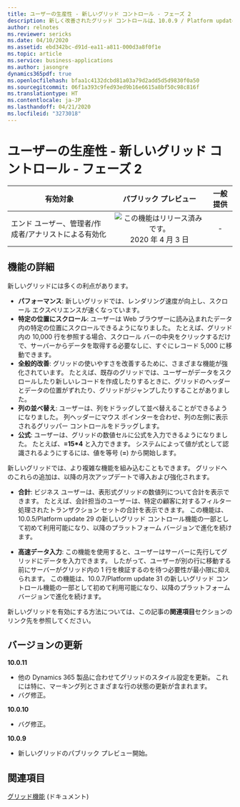 ```yaml
---
title: ユーザーの生産性 - 新しいグリッド コントロール - フェーズ 2
description: 新しく改善されたグリッド コントロールは、10.0.9 / Platform update 33 でパブリック プレビューに移行しました。 この機能の継続的な進化は、この機能が一般公開されるまで、毎月の更新の一部として引き続き導入されます。
author: relnotes
ms.reviewer: sericks
ms.date: 04/10/2020
ms.assetid: ebd342bc-d91d-ea11-a811-000d3a8f0f1e
ms.topic: article
ms.service: business-applications
ms.author: jasongre
dynamics365pdf: true
ms.openlocfilehash: bfaa1c4132dcbd81a03a79d2add5d5d9830f0a50
ms.sourcegitcommit: 06f1a393c9fed93ed9b16e6615a8bf50c98c816f
ms.translationtype: HT
ms.contentlocale: ja-JP
ms.lasthandoff: 04/21/2020
ms.locfileid: "3273018"
---
```

# <a name="user-productivity--new-grid-control--phase-2"></a>ユーザーの生産性 - 新しいグリッド コントロール - フェーズ 2


| 有効対象    |  パブリック プレビュー | 一般提供 | 
| ---------- | :----------: |:----------: |
|エンド ユーザー、管理者/作成者/アナリストによる有効化|![この機能はリリース済みです。](/dynamics365-release-plan/media/green-checkmark.png "この機能はリリース済みです。") 2020 年 4 月 3 日| -|






## <a name="feature-details"></a>機能の詳細
<!--feature detail start -->
新しいグリッドには多くの利点があります。 

- **パフォーマンス**: 新しいグリッドでは、レンダリング速度が向上し、スクロール エクスペリエンスが速くなっています。
- **特定の位置にスクロール**: ユーザーは Web ブラウザーに読み込まれたデータ内の特定の位置にスクロールできるようになりました。 たとえば、グリッド内の 10,000 行を参照する場合、スクロール バーの中央をクリックするだけで、サーバーからデータを取得する必要なしに、すぐにレコード 5,000 に移動できます。
- **全般的改善**: グリッドの使いやすさを改善するために、さまざまな機能が強化されています。 たとえば、既存のグリッドでは、ユーザーがデータをスクロールしたり新しいレコードを作成したりするときに、グリッドのヘッダーとデータの位置がずれたり、グリッドがジャンプしたりすることがありました。 
- **列の並べ替え**: ユーザーは、列をドラッグして並べ替えることができるようになりました。 列ヘッダーにマウス ポインターを合わせ、列の左側に表示されるグリッパー コントロールをドラッグします。
- **公式**: ユーザーは、グリッドの数値セルに公式を入力できるようになりました。 たとえば、**=15\*4** と入力できます。 システムによって値が式として認識されるようにするには、値を等号 (**=**) から開始します。 

新しいグリッドでは、より複雑な機能を組み込むこともできます。 グリッドへのこれらの追加は、以降の月次アップデートで導入および強化されます。

- **合計**: ビジネス ユーザーは、表形式グリッドの数値列について合計を表示できます。 たとえば、会計担当のユーザーは、特定の顧客に対するフィルター処理されたトランザクション セットの合計を表示できます。 この機能は、10.0.5/Platform update 29 の新しいグリッド コントロール機能の一部として初めて利用可能になり、以降のプラットフォーム バージョンで進化を続けます。

- **高速データ入力**: この機能を使用すると、ユーザーはサーバーに先行してグリッドにデータを入力できます。 したがって、ユーザーが別の行に移動する前にサーバーがグリッド内の 1 行を検証するのを待つ必要性が最小限に抑えられます。 この機能は、10.0.7/Platform update 31 の新しいグリッド コントロール機能の一部として初めて利用可能になり、以降のプラットフォーム バージョンで進化を続けます。

新しいグリッドを有効にする方法については、この記事の**関連項目**セクションのリンク先を参照してください。

## <a name="version-updates"></a>バージョンの更新
**10.0.11**
- 他の Dynamics 365 製品に合わせてグリッドのスタイル設定を更新。 これには特に、マーキング列とさまざまな行の状態の更新が含まれます。  
- バグ修正。

**10.0.10**
- バグ修正。

**10.0.9**
- 新しいグリッドのパブリック プレビュー開始。
<!--feature detail end -->










## <a name="see-also"></a>関連項目

<!--docs start-->
[グリッド機能](https://docs.microsoft.com/dynamics365/fin-ops-core/fin-ops/get-started/grid-capabilities) (ドキュメント)
<!--docs end-->
